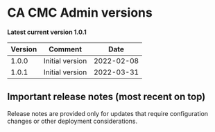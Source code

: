 # CA CMC Admin versions

**Latest current version 1.0.1**

| Version | Comment                                   | Date       |
|---------|-------------------------------------------|------------|
| 1.0.0   | Initial version                           | 2022-02-08 |
| 1.0.1   | Initial version                           | 2022-03-31 |

## Important release notes (most recent on top)

Release notes are provided only for updates that require configuration changes or other deployment considerations.
